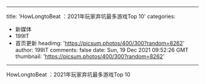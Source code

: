 
---
title: 'HowLongtoBeat ：2021年玩家弃坑最多游戏Top 10'
categories: 
 - 新媒体
 - 199IT
 - 首页更新
headimg: 'https://picsum.photos/400/300?random=8262'
author: 199IT
comments: false
date: Sun, 19 Dec 2021 09:52:26 GMT
thumbnail: 'https://picsum.photos/400/300?random=8262'
---

<div>   
HowLongtoBeat ：2021年玩家弃坑最多游戏Top 10  
</div>
            